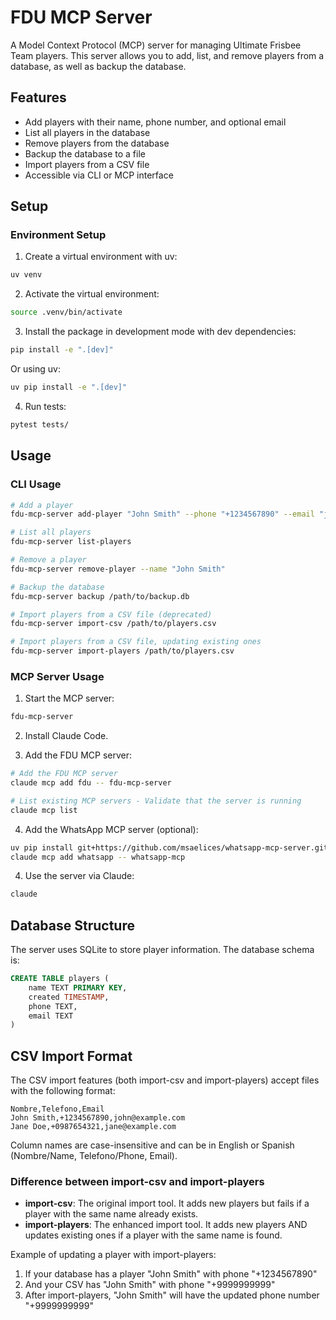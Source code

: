 # FDU MCP Server

A Model Context Protocol (MCP) server for managing Ultimate Frisbee Team players. This server allows you to add, list, and remove players from a database, as well as backup the database.

## Features

- Add players with their name, phone number, and optional email
- List all players in the database
- Remove players from the database
- Backup the database to a file
- Import players from a CSV file
- Accessible via CLI or MCP interface

## Setup

### Environment Setup

1. Create a virtual environment with uv:
```bash
uv venv
```

2. Activate the virtual environment:
```bash
source .venv/bin/activate
```

3. Install the package in development mode with dev dependencies:
```bash
pip install -e ".[dev]"
```

   Or using uv:
   ```bash
   uv pip install -e ".[dev]"
   ```

4. Run tests:
```bash
pytest tests/
```

## Usage

### CLI Usage

```bash
# Add a player
fdu-mcp-server add-player "John Smith" --phone "+1234567890" --email "john@example.com"

# List all players
fdu-mcp-server list-players

# Remove a player
fdu-mcp-server remove-player --name "John Smith"

# Backup the database
fdu-mcp-server backup /path/to/backup.db

# Import players from a CSV file (deprecated)
fdu-mcp-server import-csv /path/to/players.csv

# Import players from a CSV file, updating existing ones
fdu-mcp-server import-players /path/to/players.csv
```

### MCP Server Usage

1. Start the MCP server:
```bash
fdu-mcp-server
```

2. Install Claude Code.

3. Add the FDU MCP server:
```bash
# Add the FDU MCP server
claude mcp add fdu -- fdu-mcp-server

# List existing MCP servers - Validate that the server is running
claude mcp list
```

4. Add the WhatsApp MCP server (optional):
```bash
uv pip install git+https://github.com/msaelices/whatsapp-mcp-server.git@main
claude mcp add whatsapp -- whatsapp-mcp
```

4. Use the server via Claude:
```bash
claude
```

## Database Structure

The server uses SQLite to store player information. The database schema is:

```sql
CREATE TABLE players (
    name TEXT PRIMARY KEY,
    created TIMESTAMP,
    phone TEXT,
    email TEXT
)
```

## CSV Import Format

The CSV import features (both import-csv and import-players) accept files with the following format:

```csv
Nombre,Telefono,Email
John Smith,+1234567890,john@example.com
Jane Doe,+0987654321,jane@example.com
```

Column names are case-insensitive and can be in English or Spanish (Nombre/Name, Telefono/Phone, Email).

### Difference between import-csv and import-players

- **import-csv**: The original import tool. It adds new players but fails if a player with the same name already exists.
- **import-players**: The enhanced import tool. It adds new players AND updates existing ones if a player with the same name is found.

Example of updating a player with import-players:

1. If your database has a player "John Smith" with phone "+1234567890"
2. And your CSV has "John Smith" with phone "+9999999999"
3. After import-players, "John Smith" will have the updated phone number "+9999999999"
